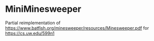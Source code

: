 # MiniMinesweeper

Partial reimplementation of https://www.batfish.org/minesweeper/resources/Minesweeper.pdf for https://cs.uw.edu/599n1